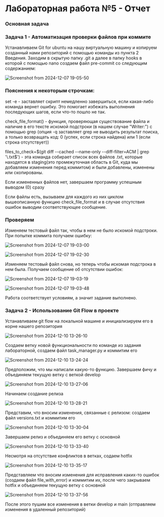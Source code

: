 # Лабораторная работа №5 - Отчет

### Основная задача

### Задача 1 - Автоматизация проверки файлов при коммите

Устанавливаем Git for ubuntu на нашу виртуальную машину и копируем созданный нами репозиторий с помощью команды из пункта 2 Введения. Заходим в скрытую папку .git а далее в папку hooks в которой с помощью nano 
создаем файл pre-commit со следующим содержанием:

![Screenshot from 2024-12-07 19-05-50](https://github.com/user-attachments/assets/cd5a02c0-f79b-4cea-ad1d-7cc05c75238e)

### Пояснения к некоторым строчкам:

set -e - заставляет скрипт немедленно завершиться, если какая-либо команда вернет ошибку. Это помогает избежать выполнения последующих шагов, если что-то пошло не так.

check_file_format() - функция, проверяющая существование файла и наличие в его тексте искомой подстроки (в нашем случае "Writer:") с помощью grep (опция -q заставляет grep не 
выводить результат поиска, а только возвращать код: 0 (успех, если строка найдена) или 1 (если строка отсутствует))

files_to_check=$(git diff --cached --name-only --diff-filter=ACM | grep '\.txt$') - эта команда собирает список всех файлов .txt, которые находятся в staging(это промежуточная область в Git, куда
мы добавляем изменения перед коммитом) и были добавлены, изменены или скопированы.

Если измененных файлов нет, завершаем программу успешным выводом (0) сразу

Если файлы есть, вызываем для каждого из них циклом вышеописанную функцию check_file_format и в случае отсутствия ошибок выводим соответствующее сообщение.

### Проверяем

Изменяем тестовый файл так, чтобы в нем не было искомой подстроки. При попытке коммита получаем ошибку:

![Screenshot from 2024-12-07 19-03-00](https://github.com/user-attachments/assets/a89e425c-ed75-4422-a9c5-8b1263c25f81)

![Screenshot from 2024-12-07 19-02-30](https://github.com/user-attachments/assets/b286abc3-8fae-4018-94b5-e0bd6a77399f)

Изменяем тестовый файл снова, но теперь чтобы искомая подстрока в нем была. Получаем сообщение об отсутствии ошибок:

![Screenshot from 2024-12-07 19-03-19](https://github.com/user-attachments/assets/df8eea20-14cd-4e3b-ac40-fd38c6feb55c)

![Screenshot from 2024-12-07 19-03-48](https://github.com/user-attachments/assets/a5204dde-a976-475f-b30d-02b083c5c04f)

Работа соответствует условиям, а значит задание выполнено.

### Задача 2 - Использование Git Flow в проекте

Устанавливаем git flow на локальной машине и инициализируем его в корне нашего репозитория

![Screenshot from 2024-12-10 13-26-10](https://github.com/user-attachments/assets/e98d22d9-152c-4fdb-aeed-efa1a14ac9c3)

Создаем ветку новой функциональности по команде из задания лабораторной, создаем файл task_manager.py и коммитим его

![Screenshot from 2024-12-10 13-24-24](https://github.com/user-attachments/assets/8ca2d181-5d36-485c-89b6-5a0a64cd1350)

Предположим, что мы написали какую-то функцию. Завершаем фичу и объединяем текущую ветку с веткой develop

![Screenshot from 2024-12-10 13-27-06](https://github.com/user-attachments/assets/c73f23a9-efe3-4bc9-9da5-8b82f887fdc4)

Начинаем создание релиза

![Screenshot from 2024-12-10 13-28-21](https://github.com/user-attachments/assets/3a2736f2-9200-4d9c-ad38-99746fe1a53f)

Представим, что вносим изменения, связанные с релизом: создаем файл versions.txt и коммитим его

![Screenshot from 2024-12-10 13-30-04](https://github.com/user-attachments/assets/fde74f12-5b1f-4484-9f75-49928c705cbd)

Завершаем релиз и объединяем его ветку с основной

![Screenshot from 2024-12-10 13-33-40](https://github.com/user-attachments/assets/738b5d4a-4fa5-45ad-a4fd-c55fb746d0b7)

Несмотря на отсутствие конфликтов в ветках, содаем hotfix 

![Screenshot from 2024-12-10 13-35-17](https://github.com/user-attachments/assets/3eae0c21-af3b-4bf5-9473-626da6d3a5a6)

Представляем что вносим изменения для исправления каких-то ошибок (создаем файл file_with_error) и коммитим их, после 
чего закрываем hotfix и объединяем текущую ветку с основной

![Screenshot from 2024-12-10 13-37-56](https://github.com/user-attachments/assets/b4868638-4b05-4b33-8830-817c5a2efce5)

После этого пушим все изменения в ветки develop и main (отправляем изменения в удаленный репозиторий)
